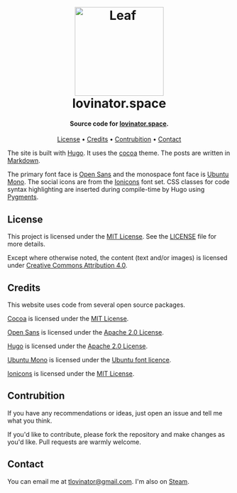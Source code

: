 <h1 align="center">
  <br>
  <a href="https://www.lovinator.space/"><img src="https://i.imgur.com/7kM81YD.png" alt="Leaf " width="200" height="200"></a>
  <br>
  lovinator.space
  <br>
</h1>

<h4 align="center">Source code for <a href="https://www.lovinator.space/" target="_blank">lovinator.space</a>.</h4>

<p align="center">
  <a href="#license">License</a> •
  <a href="#credits">Credits</a> •
  <a href="#contrubition">Contrubition</a> •
  <a href="#contact">Contact</a>
</p>

The site is built with [Hugo](https://gohugo.io/). It uses the [cocoa](https://github.com/nishanths/cocoa-hugo-theme/) theme. The posts are written in [Markdown](https://daringfireball.net/projects/markdown/).

The primary font face is [Open Sans](https://fonts.google.com/specimen/Open+Sans) and the monospace font face is [Ubuntu Mono](http://font.ubuntu.com/). The social icons are from the [Ionicons](https://github.com/ionic-team/ionicons) font set. CSS classes for code syntax highlighting are inserted during compile-time by Hugo using [Pygments](http://pygments.org/).

## License

This project is licensed under the [MIT License](https://opensource.org/licenses/MIT). See the [LICENSE](https://github.com/TheLovinator1/website/blob/master/LICENSE) file for more details.

Except where otherwise noted, the content (text and/or images) is licensed under [Creative Commons Attribution 4.0](https://creativecommons.org/licenses/by/4.0/).

## Credits

This website uses code from several open source packages.

[Cocoa](https://github.com/nishanths/cocoa-hugo-theme/) is licensed under the [MIT License](https://opensource.org/licenses/MIT).

[Open Sans](https://fonts.google.com/specimen/Open+Sans) is licensed under the [Apache 2.0 License](https://www.apache.org/licenses/LICENSE-2.0).

[Hugo](https://gohugo.io/) is licensed under the [Apache 2.0 License](https://www.apache.org/licenses/LICENSE-2.0).

[Ubuntu Mono](http://font.ubuntu.com/) is licensed under the [Ubuntu font licence](https://www.ubuntu.com/legal/terms-and-policies/font-licence).

[Ionicons](https://github.com/ionic-team/ionicons) is licensed under the [MIT License](https://opensource.org/licenses/MIT).

## Contrubition

If you have any recommendations or ideas, just open an issue and tell me what you think.

If you'd like to contribute, please fork the repository and make changes as you'd like. Pull requests are warmly welcome.

## Contact

You can email me at [tlovinator@gmail.com](mailto:tlovinator@gmail.com). I'm also on [Steam](https://steamcommunity.com/profiles/76561198021760046).
